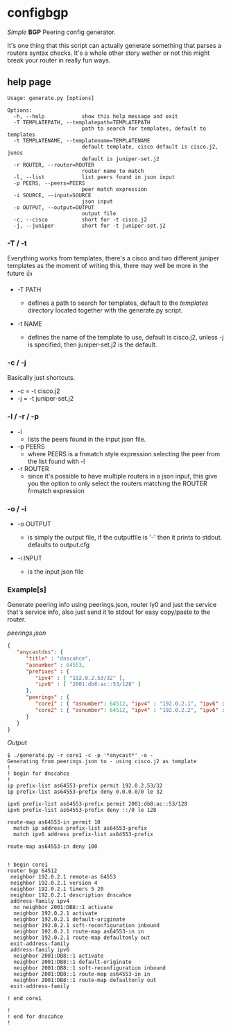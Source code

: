 # configbgp #

*Simple* **BGP** Peering config generator.

It's one thing that this script can actually generate something that parses a
routers syntax checks. It's a whole other story wether or not this might break
your router in really fun ways.

## help page ##

```
Usage: generate.py [options]

Options:
  -h, --help            show this help message and exit
  -T TEMPLATEPATH, --templatepath=TEMPLATEPATH
                        path to search for templates, default to templates
  -t TEMPLATENAME, --templatename=TEMPLATENAME
                        default template, cisco default is cisco.j2, junos
                        default is juniper-set.j2
  -r ROUTER, --router=ROUTER
                        router name to match
  -l, --list            list peers found in json input
  -p PEERS, --peers=PEERS
                        peer match expression
  -i SOURCE, --input=SOURCE
                        json input
  -o OUTPUT, --output=OUTPUT
                        output file
  -c, --cisco           short for -t cisco.j2
  -j, --juniper         short for -t juniper-set.j2
```

### -T / -t ###

Everything works from templates, there's a cisco and two different juniper templates as the moment of writing this,
there may well be more in the future :+1:

 * -T PATH
	* defines a path to search for templates, default to the *templates* directory located together with the generate.py script.

 * -t NAME
	* defines the name of the template to use, default is cisco.j2, unless -j is specified, then juniper-set.j2 is the default.

### -c / -j ###

Basically just shortcuts.

  * -c = -t cisco.j2
  * -j = -t juniper-set.j2

### -l / -r / -p ###

  * -l
	* lists the peers found in the input json file.
  * -p PEERS
	* where PEERS is a fnmatch style expression selecting the peer from the list found with -l
  * -r ROUTER
	* since it's possible to have multiple routers in a json input, this give you the option to only select the routers matching the ROUTER fnmatch expression

### -o / -i ###

  * -o OUTPUT
	* is simply the output file, if the outputfile is '-' then it prints to stdout. defaults to output.cfg

  * -i INPUT
	* is the input json file

### Example[s] ###

Generate peering info using peerings.json, router ly0 and just the service that's service info, also
just send it to stdout for easy copy/paste to the router.

*peerings.json*
```json
{
   "anycastdns": {
      "title" : "dnscahce",
      "asnumber" : 64553,
      "prefixes" : {
         "ipv4" : [ "192.0.2.53/32" ],
         "ipv6" : [ "2001:db8:ac::53/128" ]
      },
      "peerings" : {
         "core1" : { "asnumber": 64512, "ipv4" : "192.0.2.1", "ipv6" : "2001:db8::1" },
         "core2" : { "asnumber": 64512, "ipv4" : "192.0.2.2", "ipv6" : "2001:db8::2" }
      }
   }
}
```

*Output*
```
$ ./generate.py -r core1 -c -p '*anycast*' -o - 
Generating from peerings.json to - using cisco.j2 as template
!
! begin for dnscahce
!
ip prefix-list as64553-prefix permit 192.0.2.53/32
ip prefix-list as64553-prefix deny 0.0.0.0/0 le 32

ipv6 prefix-list as64553-prefix permit 2001:db8:ac::53/128
ipv6 prefix-list as64553-prefix deny ::/0 le 128

route-map as64553-in permit 10
  match ip address prefix-list as64553-prefix
  match ipv6 address prefix-list as64553-prefix

route-map as64553-in deny 100


! begin core1
router bgp 64512
 neighbor 192.0.2.1 remote-as 64553
 neighbor 192.0.2.1 version 4
 neighbor 192.0.2.1 timers 5 20
 neighbor 192.0.2.1 description dnscahce
 address-family ipv4
  no neighbor 2001:DB8::1 activate
  neighbor 192.0.2.1 activate
  neighbor 192.0.2.1 default-originate
  neighbor 192.0.2.1 soft-reconfiguration inbound
  neighbor 192.0.2.1 route-map as64553-in in
  neighbor 192.0.2.1 route-map defaultonly out
 exit-address-family
 address-family ipv6
  neighbor 2001:DB8::1 activate
  neighbor 2001:DB8::1 default-originate
  neighbor 2001:DB8::1 soft-reconfiguration inbound
  neighbor 2001:DB8::1 route-map as64553-in in
  neighbor 2001:DB8::1 route-map defaultonly out
 exit-address-family

! end core1

!
! end for dnscahce
!
```
